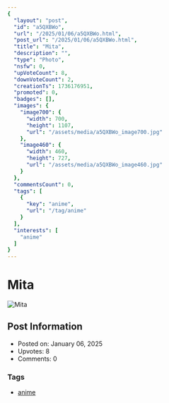 ```yaml
---
{
  "layout": "post",
  "id": "a5QXBWo",
  "url": "/2025/01/06/a5QXBWo.html",
  "post_url": "/2025/01/06/a5QXBWo.html",
  "title": "Mita",
  "description": "",
  "type": "Photo",
  "nsfw": 0,
  "upVoteCount": 8,
  "downVoteCount": 2,
  "creationTs": 1736176951,
  "promoted": 0,
  "badges": [],
  "images": {
    "image700": {
      "width": 700,
      "height": 1107,
      "url": "/assets/media/a5QXBWo_image700.jpg"
    },
    "image460": {
      "width": 460,
      "height": 727,
      "url": "/assets/media/a5QXBWo_image460.jpg"
    }
  },
  "commentsCount": 0,
  "tags": [
    {
      "key": "anime",
      "url": "/tag/anime"
    }
  ],
  "interests": [
    "anime"
  ]
}
---
```


# Mita

![Mita](/assets/media/a5QXBWo_image700.jpg)

## Post Information

- Posted on: January 06, 2025
- Upvotes: 8
- Comments: 0

### Tags

- [anime](/tag/anime)
